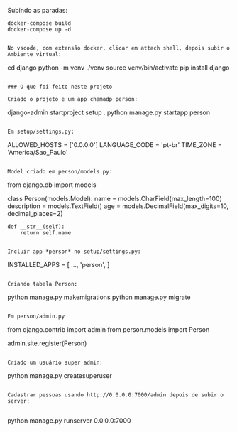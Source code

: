 ﻿Subindo as paradas:

```
docker-compose build
docker-compose up -d
```
```

No vscode, com extensão docker, clicar em attach shell, depois subir o Ambiente virtual:

```
cd django
python -m venv ./venv
source venv/bin/activate
pip install django
```

### O que foi feito neste projeto

Criado o projeto e um app chamadp person:

```
django-admin startproject setup .
python manage.py startapp person
```

Em setup/settings.py:

```
ALLOWED_HOSTS = ['0.0.0.0']
LANGUAGE_CODE = 'pt-br'
TIME_ZONE = 'America/Sao_Paulo'
```

Model criado em person/models.py:

```
from django.db import models

class Person(models.Model):
    name = models.CharField(max_length=100)
    description = models.TextField()
    age = models.DecimalField(max_digits=10, decimal_places=2)

    def __str__(self):
        return self.name
```

Incluir app *person* no setup/settings.py:

```
INSTALLED_APPS = [
    ...,
    'person',
]
```

Criando tabela Person:

```
python manage.py makemigrations
python manage.py migrate
```

Em person/admin.py

```
from django.contrib import admin
from person.models import Person

admin.site.register(Person)
```

Criado um usuário super admin:

```
python manage.py createsuperuser
```

Cadastrar pessoas usando http://0.0.0.0:7000/admin depois de subir o server:


```
python manage.py runserver 0.0.0.0:7000
```


